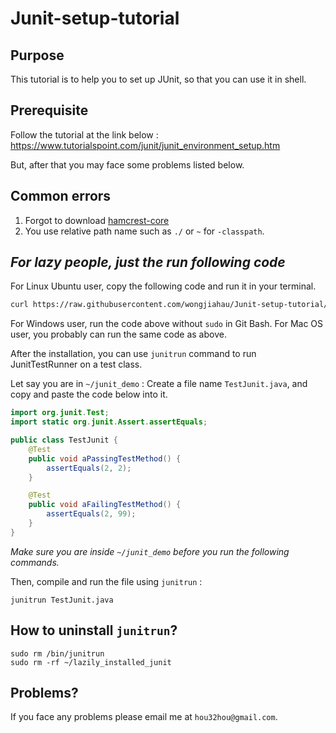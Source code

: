 # Junit-setup-tutorial
## Purpose
This tutorial is to help you to set up JUnit, so that you can use it in shell.

## Prerequisite
Follow the tutorial at the link below :
https://www.tutorialspoint.com/junit/junit_environment_setup.htm

But, after that you may face some problems listed below.

## Common errors
1. Forgot to download [hamcrest-core](http://www.java2s.com/Code/Jar/h/Downloadhamcrestcore13jar.htm)
2. You use relative path name such as `./` or `~` for `-classpath`.

## *For lazy people, just the run following code*
For Linux Ubuntu user, copy the following code and run it in your terminal.
```sh
curl https://raw.githubusercontent.com/wongjiahau/Junit-setup-tutorial/master/install.sh | sudo bash 
```
For Windows user, run the code above without `sudo` in Git Bash.
For Mac OS user, you probably can run the same code as above.

After the installation, you can use `junitrun` command to run JunitTestRunner on a test class.  

Let say you are in `~/junit_demo` :
Create a file name `TestJunit.java`, and copy and paste the code below into it.
```java
import org.junit.Test;
import static org.junit.Assert.assertEquals;

public class TestJunit {
	@Test
	public void aPassingTestMethod() {
		assertEquals(2, 2);
	}

    @Test
	public void aFailingTestMethod() {
		assertEquals(2, 99);
	}
}

```
*Make sure you are inside `~/junit_demo` before you run the following commands.*  

Then, compile and run the file using `junitrun` :
```
junitrun TestJunit.java
```

## How to uninstall `junitrun`?
```
sudo rm /bin/junitrun
sudo rm -rf ~/lazily_installed_junit
```  

## Problems?
If you face any problems please email me at `hou32hou@gmail.com`.